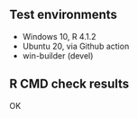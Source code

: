 ## Test environments

* Windows 10, R 4.1.2
* Ubuntu 20, via Github action
* win-builder (devel)

## R CMD check results

OK
